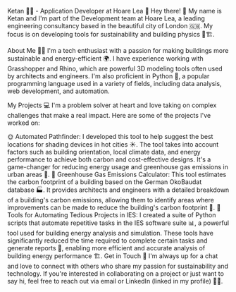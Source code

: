Ketan 👨‍💻 - Application Developer at Hoare Lea 🏢
Hey there! 👋 My name is Ketan and I'm part of the Development team at Hoare Lea, a leading engineering consultancy based in the beautiful city of London 🇬🇧. My focus is on developing tools for sustainability and building physics 🌿🏗️.

About Me 👨‍🎓
I'm a tech enthusiast with a passion for making buildings more sustainable and energy-efficient 🌍. I have experience working with Grasshopper and Rhino, which are powerful 3D modeling tools often used by architects and engineers. I'm also proficient in Python 🐍, a popular programming language used in a variety of fields, including data analysis, web development, and automation.

My Projects 💻
I'm a problem solver at heart and love taking on complex challenges that make a real impact. Here are some of the projects I've worked on:

🌞 Automated Pathfinder: I developed this tool to help suggest the best locations for shading devices in hot cities ☀️. The tool takes into account factors such as building orientation, local climate data, and energy performance to achieve both carbon and cost-effective designs. It's a game-changer for reducing energy usage and greenhouse gas emissions in urban areas 🌆.
🌳 Greenhouse Gas Emissions Calculator: This tool estimates the carbon footprint of a building based on the German OkoBaudat database 🏭. It provides architects and engineers with a detailed breakdown of a building's carbon emissions, allowing them to identify areas where improvements can be made to reduce the building's carbon footprint 🌿.
🚀 Tools for Automating Tedious Projects in IES: I created a suite of Python scripts that automate repetitive tasks in the IES software suite 📊, a powerful tool used for building energy analysis and simulation. These tools have significantly reduced the time required to complete certain tasks and generate reports 📑, enabling more efficient and accurate analysis of building energy performance 🏗️.
Get in Touch 🤝
I'm always up for a chat and love to connect with others who share my passion for sustainability and technology. If you're interested in collaborating on a project or just want to say hi, feel free to reach out via email or LinkedIn (linked in my profile) 📧💼.
